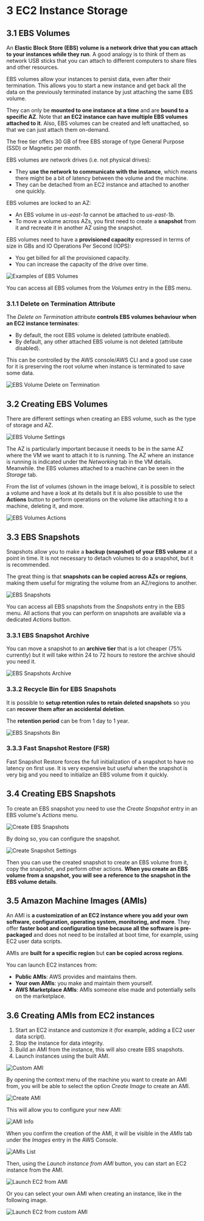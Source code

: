 # 3 EC2 Instance Storage

## 3.1 EBS Volumes

An **Elastic Block Store (EBS) volume is a network drive that you can attach to your instances while they run**. A good analogy is to think of them as network USB sticks that you can attach to different computers to share files and other resources.

EBS volumes allow your instances to persist data, even after their termination. This allows you to start a new instance and get back all the data on the previously terminated instance by just attaching the same EBS volume.

They can only be **mounted to one instance at a time** and are **bound to a specific AZ**. Note that **an EC2 instance can have multiple EBS volumes attached to it**. Also, EBS volumes can be created and left unattached, so that we can just attach them on-demand.

The free tier offers 30 GB of free EBS storage of type General Purpose (SSD) or Magnetic per month.

EBS volumes are network drives (i.e. not physical drives):
- They **use the network to communicate with the instance**, which means there might be a bit of latency between the volume and the machine.
- They can be detached from an EC2 instance and attached to another one quickly.

EBS volumes are locked to an AZ:
- An EBS volume in *us-east-1a* cannot be attached to *us-east-1b*.
- To move a volume across AZs, you first need to create a **snapshot** from it and recreate it in another AZ using the snapshot.

EBS volumes need to have a **provisioned capacity** expressed in terms of size in GBs and IO Operations Per Second (IOPS):
- You get billed for all the provisioned capacity.
- You can increase the capacity of the drive over time.

![Examples of EBS Volumes](/assets/aws-certified-developer-associate/ebs_volumes.png "Examples of EBS Volumes")

You can access all EBS volumes from the *Volumes* entry in the EBS menu.

### 3.1.1 Delete on Termination Attribute

The *Delete on Termination* attribute **controls EBS volumes behaviour when an EC2 instance terminates**:
- By default, the root EBS volume is deleted (attribute enabled).
- By default, any other attached EBS volume is not deleted (attribute disabled).

This can be controlled by the AWS console/AWS CLI and a good use case for it is preserving the root volume when instance is terminated to save some data.

![EBS Volume Delete on Termination](/assets/aws-certified-developer-associate/ebs_volume_delete_on_termination.png "EBS Volume Delete on Termination")

## 3.2 Creating EBS Volumes

There are different settings when creating an EBS volume, such as the type of storage and AZ.

![EBS Volume Settings](/assets/aws-certified-developer-associate/ebs_volume_settings.png "EBS Volume Settings")

The AZ is particularly important because it needs to be in the same AZ where the VM we want to attach it to is running. The AZ where an instance is running is indicated under the *Networking* tab in the VM details. Meanwhile. the EBS volumes attached to a machine can be seen in the *Storage* tab.

From the list of volumes (shown in the image below), it is possible to select a volume and have a look at its details but it is also possible to use the **Actions** button to perform operations on the volume like attaching it to a machine, deleting it, and more.

![EBS Volumes Actions](/assets/aws-certified-developer-associate/ebs_volumes_actions.png "EBS Volumes Actions")

## 3.3 EBS Snapshots

Snapshots allow you to make a **backup (snapshot) of your EBS volume** at a point in time. It is not necessary to detach volumes to do a snapshot, but it is recommended.

The great thing is that **snapshots can be copied across AZs or regions**, making them useful for migrating the volume from an AZ/regions to another.

![EBS Snapshots](/assets/aws-certified-developer-associate/ebs_snapshots.png "EBS Snapshots")

You can access all EBS snapshots from the *Snapshots* entry in the EBS menu. All actions that you can perform on snapshots are available via a dedicated *Actions* button.

### 3.3.1 EBS Snapshot Archive

You can move a snapshot to an **archive tier** that is a lot cheaper (75% currently) but it will take within 24 to 72 hours to restore the archive should you need it.

![EBS Snapshots Archive](/assets/aws-certified-developer-associate/ebs_snapshots_archive.png "EBS Snapshots Archive")

### 3.3.2 Recycle Bin for EBS Snapshots

It is possible to **setup retention rules to retain deleted snapshots** so you can **recover them after an accidental deletion**.

The **retention period** can be from 1 day to 1 year.

![EBS Snapshots Bin](/assets/aws-certified-developer-associate/ebs_snapshots_bin.png "EBS Snapshots Bin")

### 3.3.3 Fast Snapshot Restore (FSR)

Fast Snapshot Restore forces the full initialization of a snapshot to have no latency on  first use. It is very expensive but useful when the snapshot is very big and you need to initialize an EBS volume from it quickly.

## 3.4 Creating EBS Snapshots

To create an EBS snapshot you need to use the *Create Snapshot* entry in an EBS volume's *Actions* menu.

![Create EBS Snapshots](/assets/aws-certified-developer-associate/create_ebs_snapshot.png "Create EBS Snapshots")

By doing so, you can configure the snapshot.

![Create Snapshot Settings](/assets/aws-certified-developer-associate/ebs_snapshot_settings.png "EBS Snapshot Settings")

Then you can use the created snapshot to create an EBS volume from it, copy the snapshot, and perform other actions. **When you create an EBS volume from a snapshot, you will see a reference to the snapshot in the EBS volume details**.

## 3.5 Amazon Machine Images (AMIs)

An AMI is **a customization of an EC2 instance where you add your own software, configuration, operating system, monitoring, and more**. They offer **faster boot and configuration time because all the software is pre-packaged** and does not need to be installed at boot time, for example, using EC2 user data scripts.

AMIs are **built for a specific region** but **can be copied across regions**.

You can launch EC2 instances from:
- **Public AMIs**: AWS provides and maintains them.
- **Your own AMIs**: you make and maintain them yourself.
- **AWS Marketplace AMIs**: AMIs someone else made and potentially sells on the marketplace.

## 3.6 Creating AMIs from EC2 instances

1. Start an EC2 instance and customize it (for example, adding a EC2 user data script).
2. Stop the instance for data integrity.
3. Build an AMI from the instance, this will also create EBS snapshots.
4. Launch instances using the built AMI.

![Custom AMI](/assets/aws-certified-developer-associate/custom_ami.png "Custom AMI")

By opening the context menu of the machine you want to create an AMI from, you will be able to select the option *Create Image* to create an AMI.

![Create AMI](/assets/aws-certified-developer-associate/create_ami.png "Create AMI")

This will allow you to configure your new AMI:

![AMI Info](/assets/aws-certified-developer-associate/ami_info.png "AMI Info")

When you confirm the creation of the AMI, it will be visible in the *AMIs* tab under the *Images* entry in the AWS Console.

![AMIs List](/assets/aws-certified-developer-associate/amis_list.png "AMIs List")

Then, using the *Launch instance from AMI* button, you can start an EC2 instance from the AMI.

![Launch EC2 from AMI](/assets/aws-certified-developer-associate/launch_ec2_from_ami.png "Launch EC2 from AMI")

Or you can select your own AMI when creating an instance, like in the following image.

![Launch EC2 from custom AMI](/assets/aws-certified-developer-associate/ec2_from_custom_ami.png "Launch EC2 from custom AMI")
